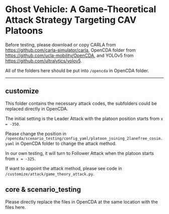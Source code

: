 # Ghost Vehicle: A Game-Theoretical Attack Strategy Targeting CAV Platoons
Before testing, please download or copy CARLA from https://github.com/carla-simulator/carla, OpenCDA folder from https://github.com/ucla-mobility/OpenCDA, and YOLOv5 from https://github.com/ultralytics/yolov5.  

All of the folders here should be put into ```/opencda``` in OpenCDA folder.
______________________________________________________________________________________________________________________
## customize
This folder contains the necessary attack codes, the subfolders could be replaced directly in OpenCDA.

The initial setting is the Leader Attack with the platoon position starts from ```x = -350```.

Please change the position in ```/opencda/scenario_testing/config_yaml/platoon_joining_2lanefree_cosim.yaml``` in OpenCDA folder to change the attack method.

In our own testing, it will turn to Follower Attack when the platoon starts from ```x = -325```.

If want to appoint the attack method, please see code in ```/customize/attack/game_theory_attack.py```.

## core & scenario_testing
Please directly replace the files in OpenCDA at the same location with the files here.
